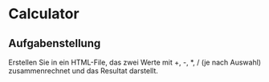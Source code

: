# Calculator

## Aufgabenstellung
Erstellen Sie in ein HTML-File, das zwei Werte mit +, -, *, / (je nach Auswahl) zusammenrechnet und das Resultat darstellt.